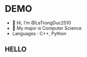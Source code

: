 # DEMO
- 👋 Hi, I’m @LeTrongDuc2510
- 👀 My major is Computer Science
- Languages : C++, Python

## HELLO

<!---
LeTrongDuc2510/LeTrongDuc2510 is a ✨ special ✨ repository because its `README.md` (this file) appears on your GitHub profile.
You can click the Preview link to take a look at your changes.
--->
